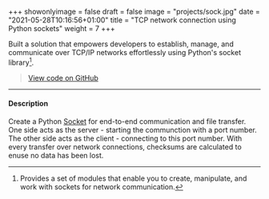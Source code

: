 +++
showonlyimage = false
draft = false
image = "projects/sock.jpg"
date = "2021-05-28T10:16:56+01:00"
title = "TCP network connection using Python sockets"
weight = 7
+++

Built a solution that empowers developers to establish, manage, and communicate over TCP/IP networks effortlessly using Python's socket library[^1]. 
<!--more-->

> [View code on GitHub](https://github.com/jovanneste/pythonSocketTCP)

---

#### Description 
Create a Python [Socket](https://docs.python.org/3/library/socket.html) for end-to-end communication and file transfer. One side acts as the server - starting the communction with a port number. The other side acts as the client - connecting to this port number. With every transfer over network connections, checksums are calculated to enuse no data has been lost. 


[^1]: Provides a set of modules that enable you to create, manipulate, and work with sockets for network communication.